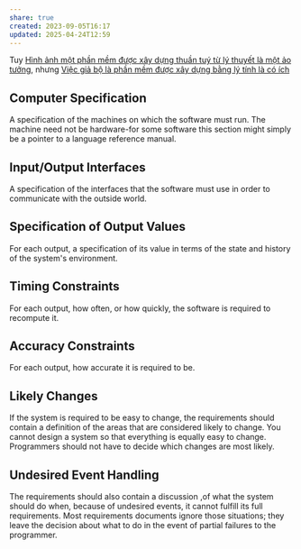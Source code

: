```yaml
---
share: true
created: 2023-09-05T16:17
updated: 2025-04-24T12:59
---
```

Tuy [Hình ảnh một phần mềm được xây dựng thuần tuý từ lý thuyết là một ảo tưởng](../../%E2%9A%A1Hi%E1%BB%83u%20bi%E1%BA%BFt%20s%C3%A2u/C%C3%B4ng%20ngh%E1%BB%87%20th%C3%B4ng%20tin/K%E1%BB%B9%20thu%E1%BA%ADt%20ph%E1%BA%A7n%20m%E1%BB%81m/Ki%E1%BA%BFn%20tr%C3%BAc/H%C3%ACnh%20%E1%BA%A3nh%20m%E1%BB%99t%20ph%E1%BA%A7n%20m%E1%BB%81m%20%C4%91%C6%B0%E1%BB%A3c%20x%C3%A2y%20d%E1%BB%B1ng%20thu%E1%BA%A7n%20tu%C3%BD%20t%E1%BB%AB%20l%C3%BD%20thuy%E1%BA%BFt%20l%C3%A0%20m%E1%BB%99t%20%E1%BA%A3o%20t%C6%B0%E1%BB%9Fng.md), nhưng [Việc giả bộ là phần mềm được xây dựng bằng lý tính là có ích](../../%E2%9A%A1Hi%E1%BB%83u%20bi%E1%BA%BFt%20s%C3%A2u/C%C3%B4ng%20ngh%E1%BB%87%20th%C3%B4ng%20tin/K%E1%BB%B9%20thu%E1%BA%ADt%20ph%E1%BA%A7n%20m%E1%BB%81m/Ki%E1%BA%BFn%20tr%C3%BAc/Vi%E1%BB%87c%20gi%E1%BA%A3%20b%E1%BB%99%20l%C3%A0%20ph%E1%BA%A7n%20m%E1%BB%81m%20%C4%91%C6%B0%E1%BB%A3c%20x%C3%A2y%20d%E1%BB%B1ng%20b%E1%BA%B1ng%20l%C3%BD%20t%C3%ADnh%20l%C3%A0%20c%C3%B3%20%C3%ADch.md)

## Computer Specification
A specification of the machines on which the software must run. The machine need not be hardware-for some software this section might simply be a pointer to a language reference manual.

## Input/Output Interfaces
A specification of the interfaces that the software must use in order to communicate with the outside world.

## Specification of Output Values
For each output, a specification of its value in terms of the state and history of the system's environment.

## Timing Constraints
For each output, how often, or how quickly, the software is required to recompute it. 

## Accuracy Constraints
For each output, how accurate it is required to be.

## Likely Changes
If the system is required to be easy to change, the requirements should contain a definition of the areas that are considered likely to change. You cannot design a system so that everything is equally easy to change. Programmers should not have to decide which changes are most likely.

## Undesired Event Handling
The requirements should also contain a discussion ,of what the system should do when, because of undesired events, it cannot fulfill its full requirements. Most requirements documents ignore those situations; they leave the decision about what to do in the event of partial failures to the programmer.